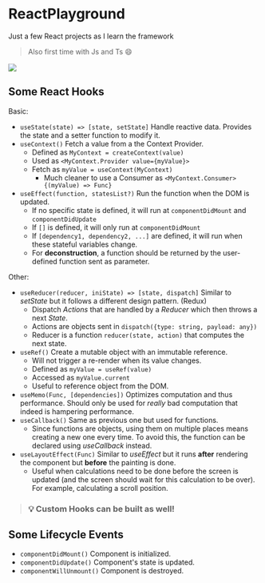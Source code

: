 # ReactPlayground

Just a few React projects as I learn the framework

> Also first time with Js and Ts 😄

<!-- $P = \text{Period}, p_i \in P$ --> <img style="transform: translateY(0.1em); background: white;" src="https://render.githubusercontent.com/render/math?math=P%20%3D%20%5Ctext%7BPeriod%7D%2C%20p_i%20%5Cin%20P">
## Some React Hooks

Basic:

-   `useState(state) => [state, setState]` Handle reactive data. Provides the state and a setter function to modify it.
-   `useContext()` Fetch a value from a the Context Provider.
    -   Defined as `MyContext = createContext(value)`
    -   Used as `<MyContext.Provider value={myValue}>`
    -   Fetch as `myValue = useContext(MyContext)`
        -   Much cleaner to use a Consumer as `<MyContext.Consumer>{(myValue) => Func}`
-   `useEffect(function, statesList?)` Run the function when the DOM is updated.
    -   If no specific state is defined, it will run at `componentDidMount` and `componentDidUpdate`
    -   If `[]` is defined, it will only run at `componentDidMount`
    -   If `[dependency1, dependency2, ...]` are defined, it will run when these stateful variables change.
    -   For **deconstruction**, a function should be returned by the user-defined function sent as parameter.

Other:

-   `useReducer(reducer, iniState) => [state, dispatch]` Similar to _setState_ but it follows a different design pattern. (Redux)
    -   Dispatch _Actions_ that are handled by a _Reducer_ which then throws a next _State_.
    -   Actions are objects sent in `dispatch({type: string, payload: any})`
    -   Reducer is a function `reducer(state, action)` that computes the next state.
-   `useRef()` Create a mutable object with an immutable reference.
    -   Will not trigger a re-render when its value changes.
    -   Defined as `myValue = useRef(value)`
    -   Accessed as `myValue.current`
    -   Useful to reference object from the DOM.
-   `useMemo(Func, [dependencies])` Optimizes computation and thus performance. Should only be used for _really_ bad computation that indeed is hampering performance.
-   `useCallback()` Same as previous one but used for functions.
    -   Since functions are objects, using them on multiple places means creating a new one every time. To avoid this, the function can be declared using _useCallback_ instead.
-   `useLayoutEffect(Func)` Similar to _useEffect_ but it runs **after** rendering the component but **before** the painting is done.
    -   Useful when calculations need to be done before the screen is updated (and the screen should wait for this calculation to be over). For example, calculating a scroll position.

> ### 💡 Custom Hooks can be built as well!

## Some Lifecycle Events

-   `componentDidMount()` Component is initialized.
-   `componentDidUpdate()` Component's state is updated.
-   `componentWillUnmount()` Component is destroyed.
